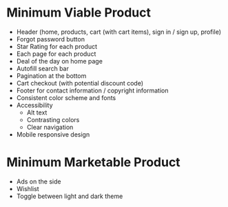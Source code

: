 # Minimum Viable Product

- Header (home, products, cart (with cart items), sign in / sign up, profile)
- Forgot password button
- Star Rating for each product
- Each page for each product
- Deal of the day on home page
- Autofill search bar
- Pagination at the bottom
- Cart checkout (with potential discount code)
- Footer for contact information / copyright information
- Consistent color scheme and fonts
- Accessibility
    - Alt text
    - Contrasting colors
    - Clear navigation
- Mobile responsive design

# Minimum Marketable Product

- Ads on the side
- Wishlist
- Toggle between light and dark theme